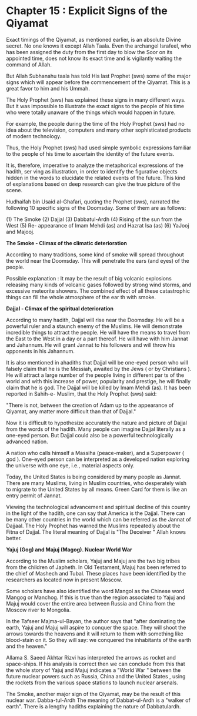 Chapter 15 : Explicit Signs of the Qiyamat
==========================================

Exact timings of the Qiyamat, as mentioned earlier, is an absolute
Divine secret. No one knows it except Allah Taala. Even the archangel
Israfeel, who has been assigned the duty from the first day to blow the
Soor on its appointed time, does not know its exact time and is
vigilantly waiting the command of Allah.

But Allah Subhanahu taala has told His last Prophet (sws) some of the
major signs which will appear before the commencement of the Qiyamat.
This is a great favor to him and his Ummah.

The Holy Prophet (sws) has explained these signs in many different
ways. But it was impossible to illustrate the exact signs to the people
of his time who were totally unaware of the things which would happen in
future.

For example, the people during the time of the Holy Prophet (sws) had
no idea about the television, computers and many other sophisticated
products of modern technology.

Thus, the Holy Prophet (sws) had used simple symbolic expressions
familiar to the people of his time to ascertain the identity of the
future events.

It is, therefore, imperative to analyze the metaphorical expressions of
the hadith, ser ving as illustration, in order to identify the
figurative objects hidden in the words to elucidate the related events
of the future. This kind of explanations based on deep research can give
the true picture of the scene.

Hudhaifah bin Usaid al-Ghafari, quoting the Prophet (sws), narrated the
following 10 specific signs of the Doomsday. Some of them are as
follows:

(1) The Smoke (2) Dajjal (3) Dabbatul-Ardh (4) Rising of the sun from
the West (5) Re- appearance of Imam Mehdi (as) and Hazrat Isa (as) (6)
YaJooj and Majooj.

**The Smoke - Climax of the climatic deterioration**

According to many traditions, some kind of smoke will spread throughout
the world near the Doomsday. This will penetrate the ears (and eyes) of
the people.

Possible explanation : It may be the result of big volcanic explosions
releasing many kinds of volcanic gases followed by strong wind storms,
and excessive meteorite showers. The combined effect of all these
catastrophic things can fill the whole atmosphere of the ear th with
smoke.

**Dajjal - Climax of the spiritual deterioration**

According to many hadith, Dajjal will rise near the Doomsday. He will
be a powerful ruler and a staunch enemy of the Muslims. He will
demonstrate incredible things to attract the people. He will have the
means to travel from the East to the West in a day or a part thereof. He
will have with him Jannat and Jahannum. He will grant Jannat to his
followers and will throw his opponents in his Jahannum.

It is also mentioned in ahadiths that Dajjal will be one-eyed person
who will falsely claim that he is the Messiah, awaited by the Jews ( or
by Christians ). He will attract a large number of the people living in
different par ts of the world and with this increase of power,
popularity and prestige, he will finally claim that he is god. The
Dajjal will be killed by Imam Mehdi (as). It has been reported in
Sahih-e- Muslim, that the Holy Prophet (sws) said:

"There is not, between the creation of Adam up to the appearance of
Qiyamat, any matter more difficult than that of Dajjal."

Now it is difficult to hypothesize accurately the nature and picture of
Dajjal from the words of the hadith. Many people can imagine Dajjal
literally as a one-eyed person. But Dajjal could also be a powerful
technologically advanced nation.

A nation who calls himself a Massiha (peace-maker), and a Superpower (
god ). One-eyed person can be interpreted as a developed nation
exploring the universe with one eye, i.e., material aspects only.

Today, the United States is being considered by many people as Jannat.
There are many Muslims, living in Muslim countries, who desperately wish
to migrate to the United States by all means. Green Card for them is
like an entry permit of Jannat.

Viewing the technological advancement and spiritual decline of this
country in the light of the hadith, one can say that America is the
Dajjal. There can be many other countries in the world which can be
referred as the Jannat of Dajjaal. The Holy Prophet has warned the
Muslims repeatedly about the Fitna of Dajjal. The literal meaning of
Dajjal is "The Deceiver " Allah knows better.

**Yajuj (Gog) and Majuj (Magog). Nuclear World War**

According to the Muslim scholars, Yajuj and Majuj are the two big
tribes from the children of Japheth. In Old Testament, Majuj has been
referred to the chief of Mashech and Tubal. These places have been
identified by the researchers as located now in present Moscow.

Some scholars have also identified the word Mangol as the Chinese word
Mangog or Manchog. If this is true than the region associated to Yajuj
and Majuj would cover the entire area between Russia and China from the
Moscow river to Mongolia.

In the Tafseer Majma-ul-Bayan, the author says that "after dominating
the earth, Yajuj and Majuj will aspire to conquer the space. They will
shoot the arrows towards the heavens and it will return to them with
something like blood-stain on it. So they will say: we conquered the
inhabitants of the earth and the heaven."

Allama S. Saeed Akhtar Rizvi has interpreted the arrows as rocket and
space-ships. If his analysis is correct then we can conclude from this
that the whole story of Yajuj and Majuj indicates a "World War " between
the future nuclear powers such as Russia, China and the United States ,
using the rockets from the various space stations to launch nuclear
arsenals.

The Smoke, another major sign of the Qiyamat, may be the result of this
nuclear war. Dabba-tul-Ardh The meaning of Dabbat-ul-Ardh is a "walker
of earth". There is a lengthy hadiths explaining the nature of
Dabbatulardh.


